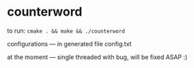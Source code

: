 # counterword
to run: `cmake . && make && ./counterword`

configurations — in generated file config.txt

at the moment — single threaded with bug, will be fixed ASAP :)
